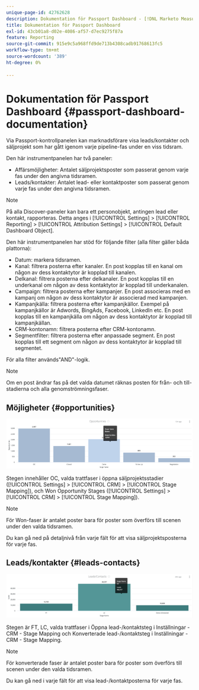 ```yaml
---
unique-page-id: 42762628
description: Dokumentation för Passport Dashboard - [!DNL Marketo Measure]
title: Dokumentation för Passport Dashboard
exl-id: 43cb01a8-d02e-4086-af57-d7ec9275f87a
feature: Reporting
source-git-commit: 915e9c5a968ffd9de713b4308cadb91768613fc5
workflow-type: tm+mt
source-wordcount: '389'
ht-degree: 0%

---
```


# Dokumentation för Passport Dashboard {#passport-dashboard-documentation}

Via Passport-kontrollpanelen kan marknadsförare visa leads/kontakter och säljprojekt som har gått igenom varje pipeline-fas under en viss tidsram.

Den här instrumentpanelen har två paneler:

* Affärsmöjligheter: Antalet säljprojektsposter som passerat genom varje fas under den angivna tidsramen.
* Leads/kontakter: Antalet lead- eller kontaktposter som passerat genom varje fas under den angivna tidsramen.

>[!NOTE]
>
>På alla Discover-paneler kan bara ett personobjekt, antingen lead eller kontakt, rapporteras. Detta anges i [!UICONTROL Settings] > [!UICONTROL Reporting] > [!UICONTROL Attribution Settings] > [!UICONTROL Default Dashboard Object].

Den här instrumentpanelen har stöd för följande filter (alla filter gäller båda plattorna):

* Datum: markera tidsramen.
* Kanal: filtrera posterna efter kanaler. En post kopplas till en kanal om någon av dess kontaktytor är kopplad till kanalen.
* Delkanal: filtrera posterna efter delkanaler. En post kopplas till en underkanal om någon av dess kontaktytor är kopplad till underkanalen.
* Campaign: filtrera posterna efter kampanjer. En post associeras med en kampanj om någon av dess kontaktytor är associerad med kampanjen.
* Kampanjkälla: filtrera posterna efter kampanjkällor. Exempel på kampanjkällor är Adwords, BingAds, Facebook, LinkedIn etc. En post kopplas till en kampanjkälla om någon av dess kontaktytor är kopplad till kampanjkällan.
* CRM-kontonamn: filtrera posterna efter CRM-kontonamn.
* Segmentfilter: filtrera posterna efter anpassade segment. En post kopplas till ett segment om någon av dess kontaktytor är kopplad till segmentet.

För alla filter används&quot;AND&quot;-logik.

>[!NOTE]
>
>Om en post ändrar fas på det valda datumet räknas posten för från- och till-stadierna och alla genomströmningsfaser.

## Möjligheter {#opportunities}

![](assets/one-1.png)

Stegen innehåller OC, valda trattfaser i öppna säljprojektsstadier ([!UICONTROL Settings] > [!UICONTROL CRM] > [!UICONTROL Stage Mapping]), och Won Opportunity Stages ([!UICONTROL Settings] > [!UICONTROL CRM] > [!UICONTROL Stage Mapping]).

>[!NOTE]
>
>För Won-faser är antalet poster bara för poster som överförs till scenen under den valda tidsramen.

Du kan gå ned på detaljnivå från varje fält för att visa säljprojektsposterna för varje fas.

## Leads/kontakter {#leads-contacts}

![](assets/two-1.png)

Stegen är FT, LC, valda trattfaser i Öppna lead-/kontaktsteg i Inställningar - CRM - Stage Mapping och Konverterade lead-/kontaktsteg i Inställningar - CRM - Stage Mapping.

>[!NOTE]
>
>För konverterade faser är antalet poster bara för poster som överförs till scenen under den valda tidsramen.

Du kan gå ned i varje fält för att visa lead-/kontaktposterna för varje fas.
